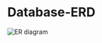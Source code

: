 # Database-ERD

![ER diagram](https://user-images.githubusercontent.com/62884380/134084087-0e30144a-7afb-4e5f-9b03-b6e3575f2b63.PNG)
